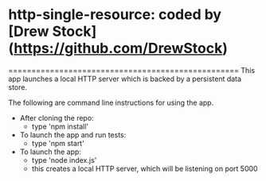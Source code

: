 # http-single-resource: coded by [Drew Stock] (https://github.com/DrewStock)
==================================================
This app launches a local HTTP server which is backed by a persistent data store.

The following are command line instructions for using the app.

* After cloning the repo:
    * type 'npm install'
* To launch the app and run tests:
    * type 'npm start'
* To launch the app:
    * type 'node index.js'
    * this creates a local HTTP server, which will be listening on port 5000
